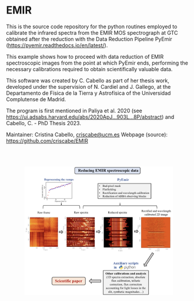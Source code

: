 # EMIR

This is the source code repository for the python routines employed to calibrate the infrared spectra from the EMIR MOS spectrograph at GTC obtained after the reduction with the Data Reduction Pipeline PyEmir (https://pyemir.readthedocs.io/en/latest/).


This example shows how to proceed with data reduction of EMIR spectroscopic images from the point at which PyEmir ends, performing the necessary calibrations required to obtain scientifically valuable data.

This software was created by C. Cabello as part of her thesis work, developed under the supervision of N. Cardiel and J. Gallego, at the Departamento de Física de la Tierra y Astrofísica of the Universidad Complutense de Madrid.

The program is first mentioned in Paliya et al. 2020 (see https://ui.adsabs.harvard.edu/abs/2020ApJ...903L...8P/abstract) and Cabello, C. - PhD Thesis 2023.

Maintainer: Cristina Cabello, criscabe@ucm.es Webpage (source): https://github.com/criscabe/EMIR

<br/><br/>


<p align="center">
<img src="images/EMIR_pic.png" width="80%"></a>
</p>

